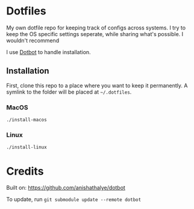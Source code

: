 # Dotfiles

My own dotfile repo for keeping track of configs across systems. I try to keep the OS specific settings seperate, while sharing what's possible. I wouldn't recommend 

I use [Dotbot](https://git.io/dotbot) to handle installation.

## Installation
First, clone this repo to a place where you want to keep it permanently. A symlink to the folder will be placed at `~/.dotfiles`.


### MacOS

```
./install-macos
```

### Linux
```
./install-linux
```

# Credits
Built on: https://github.com/anishathalye/dotbot

To update, run `git submodule update --remote dotbot`
